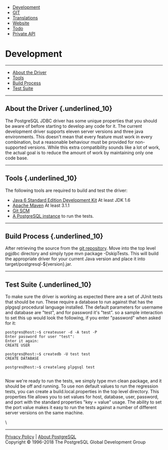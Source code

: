 -   [Development](development.html)
-   [GIT](git.html)
-   [Translations](translations.html)
-   [Website](website.html)
-   [Todo](todo.html)
-   [Private API](privateapi/index.html)

Development
===========

* * * * *

-   [About the Driver](#About_the_Driver)
-   [Tools](#Tools)
-   [Build Process](#Build_Process)
-   [Test Suite](#Test_Suite)

* * * * *

About the Driver {.underlined_10}
----------------

The PostgreSQL JDBC driver has some unique properties that you should be
aware of before starting to develop any code for it. The current
development driver supports eleven server versions and three java
environments. This doesn't mean that every feature must work in every
combination, but a reasonable behaviour must be provided for
non-supported versions. While this extra compatibility sounds like a lot
of work, the actual goal is to reduce the amount of work by maintaining
only one code base.

* * * * *

Tools {.underlined_10}
-----

The following tools are required to build and test the driver:

-   [Java 6 Standard Edition Development Kit](https://java.oracle.com)
    At least JDK 1.6
-   [Apache Maven](https://maven.apache.org) At least 3.1.1
-   [Git SCM](https://git-scm.com)
-   [A PostgreSQL instance](https://www.postgresql.org) to run the
    tests.

* * * * *

Build Process {.underlined_10}
-------------

After retrieving the source from the [git
repository](../development/git.html). Move into the top level pgjdbc
directory and simply type mvn package -DskipTests. This will build the
appropriate driver for your current Java version and place it into
target/postgresql-\${version}.jar.

* * * * *

Test Suite {.underlined_10}
----------

To make sure the driver is working as expected there are a set of JUnit
tests that should be run. These require a database to run against that
has the plpgsql procedural language installed. The default parameters
for username and database are "test", and for password it's "test". so a
sample interaction to set this up would look the following, if you enter
"password" when asked for it:

``` {style="font-family: serif;"}
postgres@host:~$ createuser -d -A test -P
Enter password for user "test": 
Enter it again: 
CREATE USER

postgres@host:~$ createdb -U test test
CREATE DATABASE

postgres@host:~$ createlang plpgsql test
                        
```

Now we're ready to run the tests, we simply type mvn clean package, and
it should be off and running. To use non default values to run the
regression tests, you can create a build.local.properties in the top
level directory. This properties file allows you to set values for host,
database, user, password, and port with the standard properties "key =
value" usage. The ability to set the port value makes it easy to run the
tests against a number of different server versions on the same machine.

\

* * * * *

[Privacy Policy](https://www.postgresql.org/about/privacypolicy) |
[About PostgreSQL](https://www.postgresql.org/about/)\
 Copyright © 1996-2018 The PostgreSQL Global Development Group
